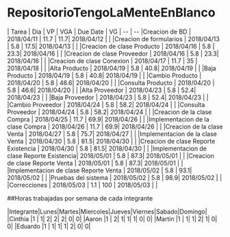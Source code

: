 # RepositorioTengoLaMenteEnBlanco

| 			 	 Tarea 	 			       | 	Dia 	|  VP  | VGA |  Due Date  |  VG |
-- | --
|Creacion de BD 					       | 2018/04/11 | 11.7 | 11.7| 2018/04/12 |     |
|Creacion de formularios			       | 2018/04/13 | 5.8  | 17.5| 2018/04/13 |     |
|Creacion de clase Producto			       | 2018/04/16 | 5.8  | 23.3| 2018/04/16 |     |
|Creacion de clase Proveedor		       | 2018/04/16 | 5.8  | 23.3| 2018/04/16 |     |
|Creacion de clase Conexion			       | 2018/04/17 | 11.7 |  35 | 2018/04/18 |     |
|Alta Producto						       | 2018/04/19 | 5.8  | 40.8| 2018/04/19 |     |
|Baja Producto						       | 2018/04/19 | 5.8  | 40.8| 2018/04/19 |     |
|Cambio Producto					       | 2018/04/20 | 5.8  | 46.6| 2018/04/20 |     |
|Consulta Producto					       | 2018/04/20 | 5.8  | 46.6| 2018/04/20 |     |
|Alta Proveedor						       | 2018/04/23 | 5.8  | 52.4| 2018/04/23 |     |
|Baja Proveedor						       | 2018/04/23 | 5.8  | 52.4| 2018/04/23 |     |
|Cambio Proveedor					       | 2018/04/24 | 5.8  | 58.2| 2018/04/24 |     |
|Consulta Proveedor					       | 2018/04/24 | 5.8  | 58.2| 2018/04/24 |     |
|Creacion de la clase Compra		       | 2018/04/25 | 11.7 | 69.9| 2018/04/26 |     |
|Implementacion de la clase Compra         | 2018/04/26 | 11.7 | 69.9| 2018/04/26 |     |
|Creacion de la clase Venta 		       | 2018/04/27 | 5.8  | 75.7| 2018/04/27 |     |
|Implementacion de la clase Venta    	   | 2018/04/30 | 5.8  | 81.5| 2018/04/30 |     |
|Creacion de clase Reporte Existencia	   | 2018/04/30 | 5.8  | 81.5| 2018/04/30 |     |
|Implementacion de clase Reporte Existencia| 2018/05/01 | 5.8  | 87.3| 2018/05/01 |     |
|Creacion de clase Reporte Venta	 	   | 2018/05/01 | 5.8  | 87.3| 2018/05/01 |     |
|Implementacion de clase Reporte Venta	   | 2018/05/02 | 5.8  | 93.1| 2018/05/02 |     |
|Pruebas del sistema					   | 2018/05/02 | 5.8  | 98.9| 2018/05/02 |     |
|Correcciones							   | 2018/05/03 | 1.1  | 100 | 2018/05/03 |     |

##Horas trabajadas por semana de cada integrante

|Integrante|Lunes|Martes|Miercoles|Jueves|Viernes|Sabado|Domingo|
|Cinthia   |1	 |	   1|        2|     2|      2|     0|      0|
|Aaron	   |1	 |	   2|        1|     1|      1|     0|      0|
|Martin    |1	 |	   1|        1|     2|      1|     0|      0|
|Eduardo   |1	 |	   1|        1|     1|      2|     0|      0|



